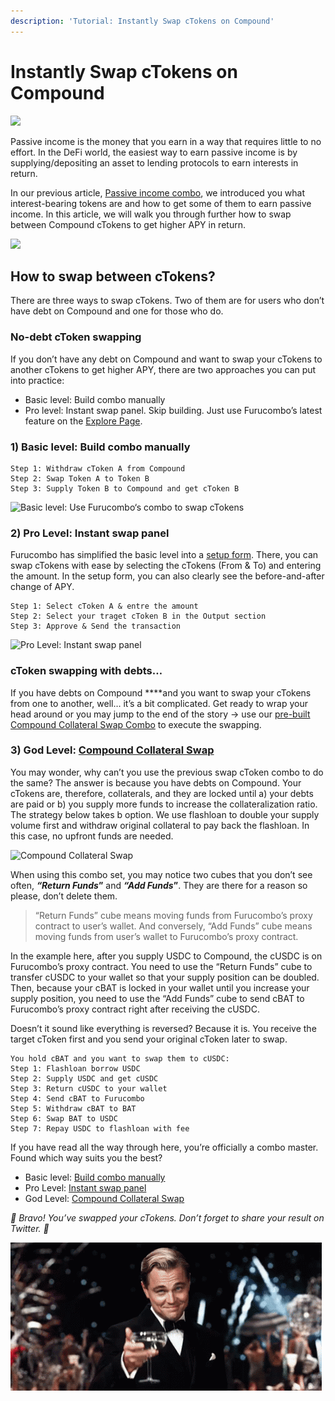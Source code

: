 ```yaml
---
description: 'Tutorial: Instantly Swap cTokens on Compound'
---
```


# Instantly Swap cTokens on Compound

![](https://miro.medium.com/max/3200/1*xFGjLBVNOh7TN0p7aTj1Hw.png)

Passive income is the money that you earn in a way that requires little to no effort. In the DeFi world, the easiest way to earn passive income is by supplying/depositing an asset to lending protocols to earn interests in return.

In our previous article, [Passive income combo](https://medium.com/furucombo/tutorial-passive-income-combo-part-1-662a1a0d98f3), we introduced you what interest-bearing tokens are and how to get some of them to earn passive income. In this article, we will walk you through further how to swap between Compound cTokens to get higher APY in return.

![](https://miro.medium.com/max/5760/1*JM8PtcHBI7W3Vnf5P5NpIQ.png)

## How to swap between cTokens? <a id="4c47"></a>

There are three ways to swap cTokens. Two of them are for users who don’t have debt on Compound and one for those who do.

### No-debt cToken swapping <a id="e9f2"></a>

If you don’t have any debt on Compound and want to swap your cTokens to another cTokens to get higher APY, there are two approaches you can put into practice:

* Basic level: Build combo manually
* Pro level: Instant swap panel. Skip building. Just use Furucombo’s latest feature on the [Explore Page](https://furucombo.app/explore/combo_compound_00001).

### 1\) **Basic level:** Build combo manually <a id="6750"></a>

```text
Step 1: Withdraw cToken A from Compound
Step 2: Swap Token A to Token B
Step 3: Supply Token B to Compound and get cToken B
```

![Basic level: Use Furucombo&#x2018;s combo to swap cTokens](https://miro.medium.com/max/5760/1*U5SfOrJosbewoviDQtBd9g.png)

### 2\) Pro Level: Instant swap panel <a id="8116"></a>

Furucombo has simplified the basic level into a [setup form](https://go.furucombo.app/Qvf8O). There, you can swap cTokens with ease by selecting the cTokens \(From & To\) and entering the amount. In the setup form, you can also clearly see the before-and-after change of APY.

```text
Step 1: Select cToken A & entre the amount
Step 2: Select your traget cToken B in the Output section
Step 3: Approve & Send the transaction
```

![Pro Level: Instant swap panel](https://miro.medium.com/max/5760/1*E1t6Cke-isPnev-mk-_adA.png)

### cToken swapping with debts… <a id="2aa1"></a>

If you have debts on Compound ****and you want to swap your cTokens from one to another, well… it’s a bit complicated. Get ready to wrap your head around or you may jump to the end of the story → use our [pre-built Compound Collateral Swap Combo](https://furucombo.app/combo/bti7tdi6bifc72uvqpeg?refreshPrice=1) to execute the swapping.

### 3\) God Level: [Compound Collateral Swap](https://furucombo.app/combo/bti7tdi6bifc72uvqpeg?refreshPrice=1) <a id="5107"></a>

You may wonder, why can’t you use the previous swap cToken combo to do the same? The answer is because you have debts on Compound. Your cTokens are, therefore, collaterals, and they are locked until a\) your debts are paid or b\) you supply more funds to increase the collateralization ratio. The strategy below takes b option. We use flashloan to double your supply volume first and withdraw original collateral to pay back the flashloan. In this case, no upfront funds are needed.

![Compound Collateral Swap](https://miro.medium.com/max/5804/1*vQA2KaaFdfsOSkbU-op68w.png)

When using this combo set, you may notice two cubes that you don’t see often, _**“Return Funds**_**”** and _**“Add Funds**_**”**. They are there for a reason so please, don’t delete them.

> “Return Funds” cube means moving funds from Furucombo’s proxy contract to user’s wallet. And conversely, “Add Funds” cube means moving funds from user’s wallet to Furucombo’s proxy contract.

In the example here, after you supply USDC to Compound, the cUSDC is on Furucombo’s proxy contract. You need to use the “Return Funds” cube to transfer cUSDC to your wallet so that your supply position can be doubled. Then, because your cBAT is locked in your wallet until you increase your supply position, you need to use the “Add Funds” cube to send cBAT to Furucombo’s proxy contract right after receiving the cUSDC.

Doesn’t it sound like everything is reversed? Because it is. You receive the target cToken first and you send your original cToken later to swap.

```text
You hold cBAT and you want to swap them to cUSDC:
Step 1: Flashloan borrow USDC
Step 2: Supply USDC and get cUSDC
Step 3: Return cUSDC to your wallet
Step 4: Send cBAT to Furucombo
Step 5: Withdraw cBAT to BAT 
Step 6: Swap BAT to USDC
Step 7: Repay USDC to flashloan with fee
```

If you have read all the way through here, you’re officially a combo master. Found which way suits you the best?

* Basic level: [Build combo manually](http://furucombo.app/combo)
* Pro Level: [Instant swap panel](https://go.furucombo.app/Qvf8O)
* God Level: [Compound Collateral Swap](https://furucombo.app/combo/bti7tdi6bifc72uvqpeg?refreshPrice=1)

_🎉 Bravo! You’ve swapped your cTokens. Don’t forget to share your result on Twitter. 🎉_

![](../.gitbook/assets/1_rqjs5y9tpgufzxczib5qbg%20%284%29.gif)

